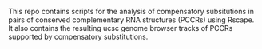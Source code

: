 This repo contains scripts for the analysis of compensatory subsitutions in pairs of conserved complementary RNA structures (PCCRs) using Rscape. It also contains the resulting ucsc genome browser tracks of PCCRs supported by compensatory substitutions.
